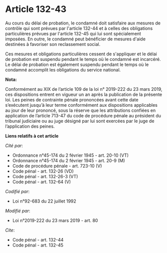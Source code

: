 # Article 132-43

Au cours du délai de probation, le condamné doit satisfaire aux mesures de contrôle qui sont prévues par l'article 132-44 et
à celles des obligations particulières prévues par l'article 132-45 qui lui sont spécialement imposées. En outre, le condamné
peut bénéficier de mesures d'aide destinées à favoriser son reclassement social.

Ces mesures et obligations particulières cessent de s'appliquer et le délai de probation est suspendu pendant le temps où le
condamné est incarcéré. Le délai de probation est également suspendu pendant le temps où le condamné accomplit les
obligations du service national.

**Nota:**

Conformément au XIX de l’article 109 de la loi n° 2019-222 du 23 mars 2019, ces dispositions entrent en vigueur un an après
la publication de la présente loi. Les peines de contrainte pénale prononcées avant cette date s’exécutent jusqu’à leur terme
conformément aux dispositions applicables au jour de leur prononcé, sous la réserve que les attributions confiées en
application de l’article 713-47 du code de procédure pénale au président du tribunal judiciaire ou au juge désigné par lui
sont exercées par le juge de l’application des peines.

**Liens relatifs à cet article**

_Cité par_:

  - Ordonnance n°45-174 du 2 février 1945 - art. 20-10 (VT)
  - Ordonnance n°45-174 du 2 février 1945 - art. 20-9 (M)
  - Code de procédure pénale - art. 723-10 (V)
  - Code pénal - art. 132-26 (VD)
  - Code pénal - art. 132-26-3 (VT)
  - Code pénal - art. 132-64 (V)

_Codifié par_:

  - Loi n°92-683 du 22 juillet 1992

_Modifié par_:

  - Loi n°2019-222 du 23 mars 2019 - art. 80

_Cite_:

  - Code pénal - art. 132-44
  - Code pénal - art. 132-45
